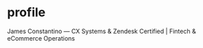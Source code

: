 # profile
James Constantino — CX Systems &amp; Zendesk Certified | Fintech &amp; eCommerce Operations
